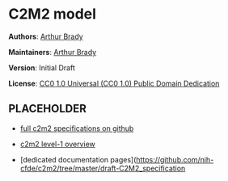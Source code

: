 # C2M2 model


**Authors**: [Arthur Brady](https://orcid.org/0000-0002-8809-2477)

**Maintainers**: [Arthur Brady](https://orcid.org/0000-0002-8809-2477)

**Version**: Initial Draft

**License**: [CC0 1.0 Universal (CC0 1.0) Public Domain Dedication](https://creativecommons.org/publicdomain/zero/1.0/deed.en)

## PLACEHOLDER


* [full c2m2 specifications on github](https://github.com/nih-cfde/specifications-and-documentation)

* [c2m2 level-1 overview](https://github.com/nih-cfde/c2m2/blob/master/ER_diagrams/C2M2.png)

* [dedicated documentation pages](https://github.com/nih-cfde/c2m2/tree/master/draft-C2M2_specification
